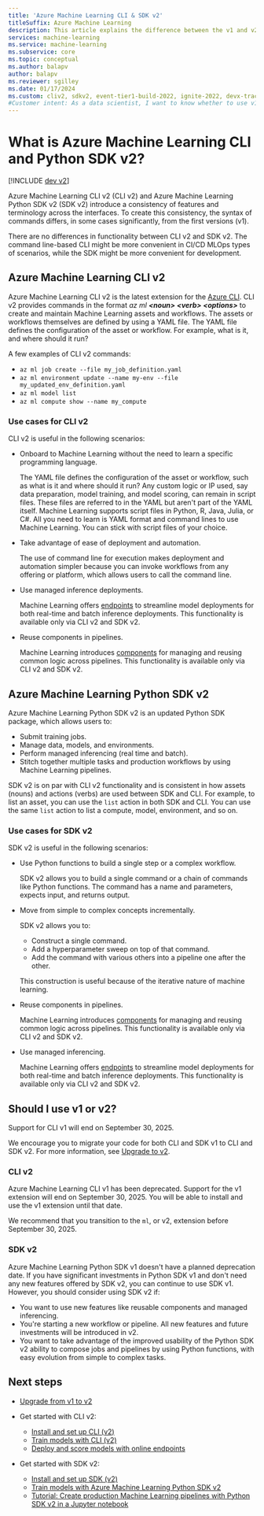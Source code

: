 ```yaml
---
title: 'Azure Machine Learning CLI & SDK v2'
titleSuffix: Azure Machine Learning
description: This article explains the difference between the v1 and v2 versions of Azure Machine Learning.
services: machine-learning
ms.service: machine-learning
ms.subservice: core
ms.topic: conceptual
ms.author: balapv
author: balapv
ms.reviewer: sgilley
ms.date: 01/17/2024
ms.custom: cliv2, sdkv2, event-tier1-build-2022, ignite-2022, devx-track-python
#Customer intent: As a data scientist, I want to know whether to use v1 or v2 of CLI and SDK.
---
```


# What is Azure Machine Learning CLI and Python SDK v2?

[!INCLUDE [dev v2](includes/machine-learning-dev-v2.md)]

Azure Machine Learning CLI v2 (CLI v2) and Azure Machine Learning Python SDK v2 (SDK v2) introduce a consistency of features and terminology across the interfaces. To create this consistency, the syntax of commands differs, in some cases significantly, from the first versions (v1).

There are no differences in functionality between CLI v2 and SDK v2. The command line-based CLI might be more convenient in CI/CD MLOps types of scenarios, while the SDK might be more convenient for development.

## Azure Machine Learning CLI v2

Azure Machine Learning CLI v2 is the latest extension for the [Azure CLI](/cli/azure/what-is-azure-cli). CLI v2 provides commands in the format *az ml __\<noun\> \<verb\> \<options\>__* to create and maintain Machine Learning assets and workflows. The assets or workflows themselves are defined by using a YAML file. The YAML file defines the configuration of the asset or workflow. For example, what is it, and where should it run?

A few examples of CLI v2 commands:

* `az ml job create --file my_job_definition.yaml`
* `az ml environment update --name my-env --file my_updated_env_definition.yaml`
* `az ml model list`
* `az ml compute show --name my_compute`

### Use cases for CLI v2

CLI v2 is useful in the following scenarios:

* Onboard to Machine Learning without the need to learn a specific programming language.

    The YAML file defines the configuration of the asset or workflow, such as what is it and where should it run? Any custom logic or IP used, say data preparation, model training, and model scoring, can remain in script files. These files are referred to in the YAML but aren't part of the YAML itself. Machine Learning supports script files in Python, R, Java, Julia, or C#. All you need to learn is YAML format and command lines to use Machine Learning. You can stick with script files of your choice.

* Take advantage of ease of deployment and automation.

    The use of command line for execution makes deployment and automation simpler because you can invoke workflows from any offering or platform, which allows users to call the command line.

* Use managed inference deployments.

    Machine Learning offers [endpoints](concept-endpoints.md) to streamline model deployments for both real-time and batch inference deployments. This functionality is available only via CLI v2 and SDK v2.

* Reuse components in pipelines.

    Machine Learning introduces [components](concept-component.md) for managing and reusing common logic across pipelines. This functionality is available only via CLI v2 and SDK v2.

## Azure Machine Learning Python SDK v2

Azure Machine Learning Python SDK v2 is an updated Python SDK package, which allows users to:

* Submit training jobs.
* Manage data, models, and environments.
* Perform managed inferencing (real time and batch).
* Stitch together multiple tasks and production workflows by using Machine Learning pipelines.

SDK v2 is on par with CLI v2 functionality and is consistent in how assets (nouns) and actions (verbs) are used between SDK and CLI. For example, to list an asset, you can use the `list` action in both SDK and CLI. You can use the same `list` action to list a compute, model, environment, and so on.

### Use cases for SDK v2

SDK v2 is useful in the following scenarios:

* Use Python functions to build a single step or a complex workflow.

    SDK v2 allows you to build a single command or a chain of commands like Python functions. The command has a name and parameters, expects input, and returns output.

* Move from simple to complex concepts incrementally.

    SDK v2 allows you to:

    * Construct a single command.
    * Add a hyperparameter sweep on top of that command.
    * Add the command with various others into a pipeline one after the other.
    
    This construction is useful because of the iterative nature of machine learning.

* Reuse components in pipelines.

    Machine Learning introduces [components](concept-component.md) for managing and reusing common logic across pipelines. This functionality is available only via CLI v2 and SDK v2.

* Use managed inferencing.

    Machine Learning offers [endpoints](concept-endpoints.md) to streamline model deployments for both real-time and batch inference deployments. This functionality is available only via CLI v2 and SDK v2.

## Should I use v1 or v2?

Support for CLI v1 will end on September 30, 2025.  

We encourage you to migrate your code for both CLI and SDK v1 to CLI and SDK v2. For more information, see [Upgrade to v2](how-to-migrate-from-v1.md).

### CLI v2

Azure Machine Learning CLI v1 has been deprecated. Support for the v1 extension will end on September 30, 2025. You will be able to install and use the v1 extension until that date.

We recommend that you transition to the `ml`, or v2, extension before September 30, 2025.

### SDK v2

Azure Machine Learning Python SDK v1 doesn't have a planned deprecation date. If you have significant investments in Python SDK v1 and don't need any new features offered by SDK v2, you can continue to use SDK v1. However, you should consider using SDK v2 if:

* You want to use new features like reusable components and managed inferencing.
* You're starting a new workflow or pipeline. All new features and future investments will be introduced in v2.
* You want to take advantage of the improved usability of the Python SDK v2 ability to compose jobs and pipelines by using Python functions, with easy evolution from simple to complex tasks.

## Next steps

* [Upgrade from v1 to v2](how-to-migrate-from-v1.md)
* Get started with CLI v2:

    * [Install and set up CLI (v2)](how-to-configure-cli.md)
    * [Train models with CLI (v2)](how-to-train-model.md)
    * [Deploy and score models with online endpoints](how-to-deploy-online-endpoints.md)
    
* Get started with SDK v2:

    * [Install and set up SDK (v2)](https://aka.ms/sdk-v2-install)
    * [Train models with Azure Machine Learning Python SDK v2](how-to-train-model.md)
    * [Tutorial: Create production Machine Learning pipelines with Python SDK v2 in a Jupyter notebook](tutorial-pipeline-python-sdk.md)

